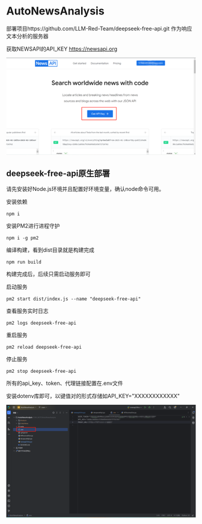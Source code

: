 # AutoNewsAnalysis

部署项目https://github.com/LLM-Red-Team/deepseek-free-api.git 作为响应文本分析的服务器

获取NEWSAPI的API_KEY https://newsapi.org

![newsapi界面](https://github.com/NicoAndSteven/AutoNewsAnalysis/raw/main/note/newsapi.png)

## deepseek-free-api原生部署

请先安装好Node.js环境并且配置好环境变量，确认node命令可用。

安装依赖

```shell
npm i
```

安装PM2进行进程守护

```shell
npm i -g pm2
```

编译构建，看到dist目录就是构建完成

```shell
npm run build
```



构建完成后，后续只需启动服务即可

启动服务

```shell
pm2 start dist/index.js --name "deepseek-free-api"
```

查看服务实时日志

```shell
pm2 logs deepseek-free-api
```

重启服务

```shell
pm2 reload deepseek-free-api
```

停止服务

```shell
pm2 stop deepseek-free-api
```

所有的api_key、token、代理链接配置在.env文件

安装dotenv库即可，以键值对的形式存储如API_KEY="XXXXXXXXXXXX"

![wheretoken](https://github.com/NicoAndSteven/AutoNewsAnalysis/raw/main/note/wheretoken.png)
